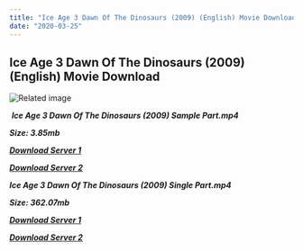 ```yaml
---
title: "Ice Age 3 Dawn Of The Dinosaurs (2009) (English) Movie Download"
date: "2020-03-25"
---
```


## Ice Age 3 Dawn Of The Dinosaurs (2009) (English) Movie Download

![Related image](https://images-na.ssl-images-amazon.com/images/I/81FX5W4GJHL._SY445_.jpg) 

 _**Ice Age 3 Dawn Of The Dinosaurs (2009) Sample Part.mp4**_

_**Size: 3.85mb**_

[_**Download Server 1**_](http://du.wetransfer.vip/files/Tamil{fd620c6e78cfff08ebfb4d2d3131a235617ba7e0206610644c5f25f325d4dc51}20Dubbed{fd620c6e78cfff08ebfb4d2d3131a235617ba7e0206610644c5f25f325d4dc51}20Movies/Tamil{fd620c6e78cfff08ebfb4d2d3131a235617ba7e0206610644c5f25f325d4dc51}20Dubbed{fd620c6e78cfff08ebfb4d2d3131a235617ba7e0206610644c5f25f325d4dc51}20Collections/Ice{fd620c6e78cfff08ebfb4d2d3131a235617ba7e0206610644c5f25f325d4dc51}20Age{fd620c6e78cfff08ebfb4d2d3131a235617ba7e0206610644c5f25f325d4dc51}20Quadrilogy{fd620c6e78cfff08ebfb4d2d3131a235617ba7e0206610644c5f25f325d4dc51}20Collections/Ice{fd620c6e78cfff08ebfb4d2d3131a235617ba7e0206610644c5f25f325d4dc51}20Age{fd620c6e78cfff08ebfb4d2d3131a235617ba7e0206610644c5f25f325d4dc51}20Dawn{fd620c6e78cfff08ebfb4d2d3131a235617ba7e0206610644c5f25f325d4dc51}20Of{fd620c6e78cfff08ebfb4d2d3131a235617ba7e0206610644c5f25f325d4dc51}20The{fd620c6e78cfff08ebfb4d2d3131a235617ba7e0206610644c5f25f325d4dc51}20Dinosaurs{fd620c6e78cfff08ebfb4d2d3131a235617ba7e0206610644c5f25f325d4dc51}20(2009){fd620c6e78cfff08ebfb4d2d3131a235617ba7e0206610644c5f25f325d4dc51}20(English)/Ice{fd620c6e78cfff08ebfb4d2d3131a235617ba7e0206610644c5f25f325d4dc51}20Age{fd620c6e78cfff08ebfb4d2d3131a235617ba7e0206610644c5f25f325d4dc51}20Dawn{fd620c6e78cfff08ebfb4d2d3131a235617ba7e0206610644c5f25f325d4dc51}20Of{fd620c6e78cfff08ebfb4d2d3131a235617ba7e0206610644c5f25f325d4dc51}20The{fd620c6e78cfff08ebfb4d2d3131a235617ba7e0206610644c5f25f325d4dc51}20Dinosaurs{fd620c6e78cfff08ebfb4d2d3131a235617ba7e0206610644c5f25f325d4dc51}20(2009){fd620c6e78cfff08ebfb4d2d3131a235617ba7e0206610644c5f25f325d4dc51}20(English){fd620c6e78cfff08ebfb4d2d3131a235617ba7e0206610644c5f25f325d4dc51}20Sample{fd620c6e78cfff08ebfb4d2d3131a235617ba7e0206610644c5f25f325d4dc51}20HD.mp4)

[_**Download Server 2**_](http://du.wetransfer.vip/files/Tamil{fd620c6e78cfff08ebfb4d2d3131a235617ba7e0206610644c5f25f325d4dc51}20Dubbed{fd620c6e78cfff08ebfb4d2d3131a235617ba7e0206610644c5f25f325d4dc51}20Movies/Tamil{fd620c6e78cfff08ebfb4d2d3131a235617ba7e0206610644c5f25f325d4dc51}20Dubbed{fd620c6e78cfff08ebfb4d2d3131a235617ba7e0206610644c5f25f325d4dc51}20Collections/Ice{fd620c6e78cfff08ebfb4d2d3131a235617ba7e0206610644c5f25f325d4dc51}20Age{fd620c6e78cfff08ebfb4d2d3131a235617ba7e0206610644c5f25f325d4dc51}20Quadrilogy{fd620c6e78cfff08ebfb4d2d3131a235617ba7e0206610644c5f25f325d4dc51}20Collections/Ice{fd620c6e78cfff08ebfb4d2d3131a235617ba7e0206610644c5f25f325d4dc51}20Age{fd620c6e78cfff08ebfb4d2d3131a235617ba7e0206610644c5f25f325d4dc51}20Dawn{fd620c6e78cfff08ebfb4d2d3131a235617ba7e0206610644c5f25f325d4dc51}20Of{fd620c6e78cfff08ebfb4d2d3131a235617ba7e0206610644c5f25f325d4dc51}20The{fd620c6e78cfff08ebfb4d2d3131a235617ba7e0206610644c5f25f325d4dc51}20Dinosaurs{fd620c6e78cfff08ebfb4d2d3131a235617ba7e0206610644c5f25f325d4dc51}20(2009){fd620c6e78cfff08ebfb4d2d3131a235617ba7e0206610644c5f25f325d4dc51}20(English)/Ice{fd620c6e78cfff08ebfb4d2d3131a235617ba7e0206610644c5f25f325d4dc51}20Age{fd620c6e78cfff08ebfb4d2d3131a235617ba7e0206610644c5f25f325d4dc51}20Dawn{fd620c6e78cfff08ebfb4d2d3131a235617ba7e0206610644c5f25f325d4dc51}20Of{fd620c6e78cfff08ebfb4d2d3131a235617ba7e0206610644c5f25f325d4dc51}20The{fd620c6e78cfff08ebfb4d2d3131a235617ba7e0206610644c5f25f325d4dc51}20Dinosaurs{fd620c6e78cfff08ebfb4d2d3131a235617ba7e0206610644c5f25f325d4dc51}20(2009){fd620c6e78cfff08ebfb4d2d3131a235617ba7e0206610644c5f25f325d4dc51}20(English){fd620c6e78cfff08ebfb4d2d3131a235617ba7e0206610644c5f25f325d4dc51}20Sample{fd620c6e78cfff08ebfb4d2d3131a235617ba7e0206610644c5f25f325d4dc51}20HD.mp4)

_**Ice Age 3 Dawn Of The Dinosaurs (2009) Single Part.mp4**_

_**Size: 362.07mb**_

[_**Download Server 1**_](http://du.wetransfer.vip/files/Tamil{fd620c6e78cfff08ebfb4d2d3131a235617ba7e0206610644c5f25f325d4dc51}20Dubbed{fd620c6e78cfff08ebfb4d2d3131a235617ba7e0206610644c5f25f325d4dc51}20Movies/Tamil{fd620c6e78cfff08ebfb4d2d3131a235617ba7e0206610644c5f25f325d4dc51}20Dubbed{fd620c6e78cfff08ebfb4d2d3131a235617ba7e0206610644c5f25f325d4dc51}20Collections/Ice{fd620c6e78cfff08ebfb4d2d3131a235617ba7e0206610644c5f25f325d4dc51}20Age{fd620c6e78cfff08ebfb4d2d3131a235617ba7e0206610644c5f25f325d4dc51}20Quadrilogy{fd620c6e78cfff08ebfb4d2d3131a235617ba7e0206610644c5f25f325d4dc51}20Collections/Ice{fd620c6e78cfff08ebfb4d2d3131a235617ba7e0206610644c5f25f325d4dc51}20Age{fd620c6e78cfff08ebfb4d2d3131a235617ba7e0206610644c5f25f325d4dc51}20Dawn{fd620c6e78cfff08ebfb4d2d3131a235617ba7e0206610644c5f25f325d4dc51}20Of{fd620c6e78cfff08ebfb4d2d3131a235617ba7e0206610644c5f25f325d4dc51}20The{fd620c6e78cfff08ebfb4d2d3131a235617ba7e0206610644c5f25f325d4dc51}20Dinosaurs{fd620c6e78cfff08ebfb4d2d3131a235617ba7e0206610644c5f25f325d4dc51}20(2009){fd620c6e78cfff08ebfb4d2d3131a235617ba7e0206610644c5f25f325d4dc51}20(English)/Ice{fd620c6e78cfff08ebfb4d2d3131a235617ba7e0206610644c5f25f325d4dc51}20Age{fd620c6e78cfff08ebfb4d2d3131a235617ba7e0206610644c5f25f325d4dc51}20Dawn{fd620c6e78cfff08ebfb4d2d3131a235617ba7e0206610644c5f25f325d4dc51}20Of{fd620c6e78cfff08ebfb4d2d3131a235617ba7e0206610644c5f25f325d4dc51}20The{fd620c6e78cfff08ebfb4d2d3131a235617ba7e0206610644c5f25f325d4dc51}20Dinosaurs{fd620c6e78cfff08ebfb4d2d3131a235617ba7e0206610644c5f25f325d4dc51}20(2009){fd620c6e78cfff08ebfb4d2d3131a235617ba7e0206610644c5f25f325d4dc51}20(English){fd620c6e78cfff08ebfb4d2d3131a235617ba7e0206610644c5f25f325d4dc51}20Single{fd620c6e78cfff08ebfb4d2d3131a235617ba7e0206610644c5f25f325d4dc51}20Part{fd620c6e78cfff08ebfb4d2d3131a235617ba7e0206610644c5f25f325d4dc51}20HD.mp4)

_**[Download Server 2](http://du.wetransfer.vip/files/Tamil{fd620c6e78cfff08ebfb4d2d3131a235617ba7e0206610644c5f25f325d4dc51}20Dubbed{fd620c6e78cfff08ebfb4d2d3131a235617ba7e0206610644c5f25f325d4dc51}20Movies/Tamil{fd620c6e78cfff08ebfb4d2d3131a235617ba7e0206610644c5f25f325d4dc51}20Dubbed{fd620c6e78cfff08ebfb4d2d3131a235617ba7e0206610644c5f25f325d4dc51}20Collections/Ice{fd620c6e78cfff08ebfb4d2d3131a235617ba7e0206610644c5f25f325d4dc51}20Age{fd620c6e78cfff08ebfb4d2d3131a235617ba7e0206610644c5f25f325d4dc51}20Quadrilogy{fd620c6e78cfff08ebfb4d2d3131a235617ba7e0206610644c5f25f325d4dc51}20Collections/Ice{fd620c6e78cfff08ebfb4d2d3131a235617ba7e0206610644c5f25f325d4dc51}20Age{fd620c6e78cfff08ebfb4d2d3131a235617ba7e0206610644c5f25f325d4dc51}20Dawn{fd620c6e78cfff08ebfb4d2d3131a235617ba7e0206610644c5f25f325d4dc51}20Of{fd620c6e78cfff08ebfb4d2d3131a235617ba7e0206610644c5f25f325d4dc51}20The{fd620c6e78cfff08ebfb4d2d3131a235617ba7e0206610644c5f25f325d4dc51}20Dinosaurs{fd620c6e78cfff08ebfb4d2d3131a235617ba7e0206610644c5f25f325d4dc51}20(2009){fd620c6e78cfff08ebfb4d2d3131a235617ba7e0206610644c5f25f325d4dc51}20(English)/Ice{fd620c6e78cfff08ebfb4d2d3131a235617ba7e0206610644c5f25f325d4dc51}20Age{fd620c6e78cfff08ebfb4d2d3131a235617ba7e0206610644c5f25f325d4dc51}20Dawn{fd620c6e78cfff08ebfb4d2d3131a235617ba7e0206610644c5f25f325d4dc51}20Of{fd620c6e78cfff08ebfb4d2d3131a235617ba7e0206610644c5f25f325d4dc51}20The{fd620c6e78cfff08ebfb4d2d3131a235617ba7e0206610644c5f25f325d4dc51}20Dinosaurs{fd620c6e78cfff08ebfb4d2d3131a235617ba7e0206610644c5f25f325d4dc51}20(2009){fd620c6e78cfff08ebfb4d2d3131a235617ba7e0206610644c5f25f325d4dc51}20(English){fd620c6e78cfff08ebfb4d2d3131a235617ba7e0206610644c5f25f325d4dc51}20Single{fd620c6e78cfff08ebfb4d2d3131a235617ba7e0206610644c5f25f325d4dc51}20Part{fd620c6e78cfff08ebfb4d2d3131a235617ba7e0206610644c5f25f325d4dc51}20HD.mp4)**_
